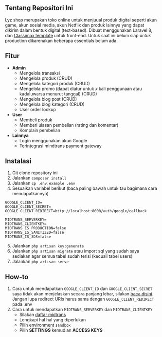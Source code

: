 ## Tentang Repositori Ini

Lyz shop merupakan toko online untuk menjuual produk digital seperti akun game, akun sosial media, akun Netflix dan produk lainnya yang dapat dikirim dalam bentuk digital (text-based). Dibuat menggunakan Laravel 8, dan [Classimax template](https://github.com/themefisher/classimax) untuk front-end. Untuk saat ini belum siap untuk production dikarenakan beberapa essentials belum ada.

## Fitur
- **Admin**
    - Mengelola transaksi
    - Mengelola produk (CRUD)
    - Mengelola kategori produk (CRUD)
    - Mengelola promo (dapat diatur untuk *x* kali penggunaan atau kadaluwarsa menurut tanggal) (CRUD)
    - Mengelola blog post (CRUD)
    - Mengelola blog kategori (CRUD)
    - User order lookup
- **User**
    - Membeli produk
    - Memberi ulasan pembelian (rating dan komentar)
    - Komplain pembelian
- **Lainnya**
    - Login menggunakan akun Google
    - Terintegrasi mindtrans payment gateway
    
## Instalasi
1. Git clone repository ini
2. Jalankan `composer install`
3. Jalankan `cp .env.example .env`
4. Sesuaikan variabel berikut (baca paling bawah untuk tau bagimana cara mendapatkannya)
```
GOOGLE_CLIENT_ID=
GOOGLE_CLIENT_SECRET=
GOOGLE_CLIENT_REDIRECT=http://localhost:8000/auth/google/callback

MIDTRANS_SERVERKEY=
MIDTRANS_CLIENTKEY=
MIDTRANS_IS_PRODUCTION=false
MIDTRANS_IS_SANITIZED=false
MIDTRANS_IS_3DS=false
```
5. Jalankan `php artisan key:generate`
6. Jalankan `php artisan migrate` atau import sql yang sudah saya sediakan agar semua tabel sudah terisi (kecuali tabel users)
7. Jalankan `php artisan serve`

## How-to
1. Cara untuk mendapatkan `GOOGLE_CLIENT_ID` dan `GOOGLE_CLIENT_SECRET` saya tidak akan menjelaskan secara panjang lebar, silakan [baca disini](https://santrikoding.com/tutorial-login-dengan-google-github-di-laravel-9-menggunakan-socialite-7-login-register-dengan-google). Jangan lupa redirect URIs harus sama dengan `GOOGLE_CLIENT_REDIRECT` pada .env
2. Cara untuk mendapatkan `MIDTRANS_SERVERKEY` dan `MIDTRANS_CLIENTKEY`
    - Silakan [daftar midtrans](https://midtrans.com/id)
    - Lengkapi hal hal yang diperlukan
    - Pilih environment `sandbox`
    - Pilih **SETTINGS** kemudian **ACCESS KEYS**